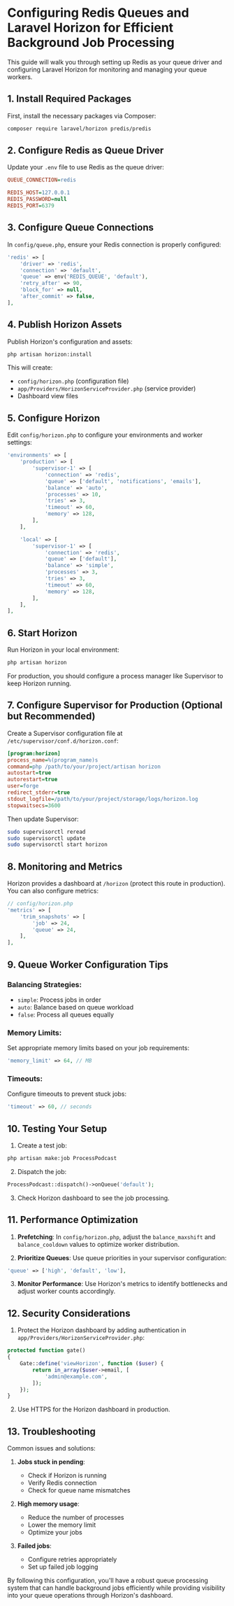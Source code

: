 # Configuring Redis Queues and Laravel Horizon for Efficient Background Job Processing

This guide will walk you through setting up Redis as your queue driver and configuring Laravel Horizon for monitoring and managing your queue workers.

## 1. Install Required Packages

First, install the necessary packages via Composer:

```bash
composer require laravel/horizon predis/predis
```

## 2. Configure Redis as Queue Driver

Update your `.env` file to use Redis as the queue driver:

```ini
QUEUE_CONNECTION=redis

REDIS_HOST=127.0.0.1
REDIS_PASSWORD=null
REDIS_PORT=6379
```

## 3. Configure Queue Connections

In `config/queue.php`, ensure your Redis connection is properly configured:

```php
'redis' => [
    'driver' => 'redis',
    'connection' => 'default',
    'queue' => env('REDIS_QUEUE', 'default'),
    'retry_after' => 90,
    'block_for' => null,
    'after_commit' => false,
],
```

## 4. Publish Horizon Assets

Publish Horizon's configuration and assets:

```bash
php artisan horizon:install
```

This will create:
- `config/horizon.php` (configuration file)
- `app/Providers/HorizonServiceProvider.php` (service provider)
- Dashboard view files

## 5. Configure Horizon

Edit `config/horizon.php` to configure your environments and worker settings:

```php
'environments' => [
    'production' => [
        'supervisor-1' => [
            'connection' => 'redis',
            'queue' => ['default', 'notifications', 'emails'],
            'balance' => 'auto',
            'processes' => 10,
            'tries' => 3,
            'timeout' => 60,
            'memory' => 128,
        ],
    ],

    'local' => [
        'supervisor-1' => [
            'connection' => 'redis',
            'queue' => ['default'],
            'balance' => 'simple',
            'processes' => 3,
            'tries' => 3,
            'timeout' => 60,
            'memory' => 128,
        ],
    ],
],
```

## 6. Start Horizon

Run Horizon in your local environment:

```bash
php artisan horizon
```

For production, you should configure a process manager like Supervisor to keep Horizon running.

## 7. Configure Supervisor for Production (Optional but Recommended)

Create a Supervisor configuration file at `/etc/supervisor/conf.d/horizon.conf`:

```ini
[program:horizon]
process_name=%(program_name)s
command=php /path/to/your/project/artisan horizon
autostart=true
autorestart=true
user=forge
redirect_stderr=true
stdout_logfile=/path/to/your/project/storage/logs/horizon.log
stopwaitsecs=3600
```

Then update Supervisor:

```bash
sudo supervisorctl reread
sudo supervisorctl update
sudo supervisorctl start horizon
```

## 8. Monitoring and Metrics

Horizon provides a dashboard at `/horizon` (protect this route in production). You can also configure metrics:

```php
// config/horizon.php
'metrics' => [
    'trim_snapshots' => [
        'job' => 24,
        'queue' => 24,
    ],
],
```

## 9. Queue Worker Configuration Tips

### Balancing Strategies:
- `simple`: Process jobs in order
- `auto`: Balance based on queue workload
- `false`: Process all queues equally

### Memory Limits:
Set appropriate memory limits based on your job requirements:

```php
'memory_limit' => 64, // MB
```

### Timeouts:
Configure timeouts to prevent stuck jobs:

```php
'timeout' => 60, // seconds
```

## 10. Testing Your Setup

1. Create a test job:
```bash
php artisan make:job ProcessPodcast
```

2. Dispatch the job:
```php
ProcessPodcast::dispatch()->onQueue('default');
```

3. Check Horizon dashboard to see the job processing.

## 11. Performance Optimization

1. **Prefetching**: In `config/horizon.php`, adjust the `balance_maxshift` and `balance_cooldown` values to optimize worker distribution.

2. **Prioritize Queues**: Use queue priorities in your supervisor configuration:
```php
'queue' => ['high', 'default', 'low'],
```

3. **Monitor Performance**: Use Horizon's metrics to identify bottlenecks and adjust worker counts accordingly.

## 12. Security Considerations

1. Protect the Horizon dashboard by adding authentication in `app/Providers/HorizonServiceProvider.php`:

```php
protected function gate()
{
    Gate::define('viewHorizon', function ($user) {
        return in_array($user->email, [
            'admin@example.com',
        ]);
    });
}
```

2. Use HTTPS for the Horizon dashboard in production.

## 13. Troubleshooting

Common issues and solutions:

1. **Jobs stuck in pending**: 
   - Check if Horizon is running
   - Verify Redis connection
   - Check for queue name mismatches

2. **High memory usage**:
   - Reduce the number of processes
   - Lower the memory limit
   - Optimize your jobs

3. **Failed jobs**:
   - Configure retries appropriately
   - Set up failed job logging

By following this configuration, you'll have a robust queue processing system that can handle background jobs efficiently while providing visibility into your queue operations through Horizon's dashboard.